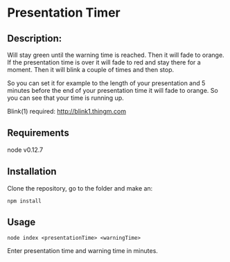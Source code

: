 # Presentation Timer

## Description:

Will stay green until the warning time is reached. Then it will fade to orange. If the presentation time is over it will fade to
red and stay there for a moment. Then it will blink a couple of times and then stop.

So you can set it for example to the length of your presentation and 5 minutes before the end of your presentation time
it will fade to orange. So you can see that your time is running up.

Blink(1) required: http://blink1.thingm.com

## Requirements
 node v0.12.7

## Installation

Clone the repository, go to the folder and make an:

	npm install

## Usage

	node index <presentationTime> <warningTime>

Enter presentation time and warning time in minutes.
